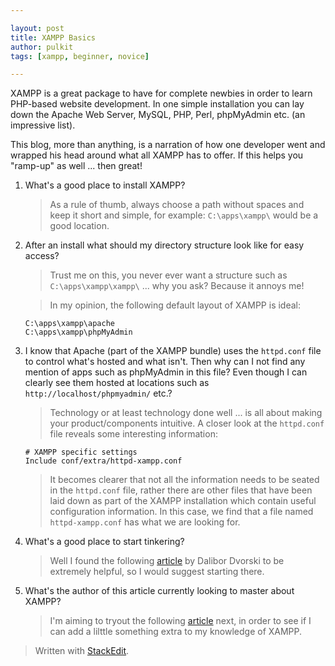 ```yaml
---

layout: post
title: XAMPP Basics
author: pulkit
tags: [xampp, beginner, novice]

---
```


XAMPP is a great package to have for complete newbies in order to learn PHP-based website development. In one simple installation you can lay down the Apache Web Server, MySQL, PHP, Perl, phpMyAdmin etc. (an impressive list).

This blog, more than anything, is a narration of how one developer went and wrapped his head around what all XAMPP has to offer. If this helps you "ramp-up" as well ... then great!

1. What's a good place to install XAMPP?
	> As a rule of thumb, always choose a path without spaces and keep it short and simple, for example: `C:\apps\xampp\` would be a good location.
2. After an install what should my directory structure look like for easy access?
	> Trust me on this, you never ever want a structure such as `C:\apps\xampp\xampp\` ... why you ask? Because it annoys me!

	> In my opinion, the following default layout of XAMPP is ideal:
	```
	C:\apps\xampp\apache
	C:\apps\xampp\phpMyAdmin
	```
3. I know that Apache (part of the XAMPP bundle) uses the `httpd.conf` file to control what's hosted and what isn't. Then why can I not find any mention of apps such as phpMyAdmin in this file? Even though I can clearly see them hosted at locations such as `http://localhost/phpmyadmin/` etc.?
	> Technology or at least technology done well ... is all about making your product/components intuitive. A closer look at the `httpd.conf` file reveals some interesting information:
	```
	# XAMPP specific settings
	Include conf/extra/httpd-xampp.conf
	```
	> It becomes clearer that not all the information needs to be seated in the `httpd.conf` file, rather there are other files that have been laid down as part of the XAMPP installation which contain useful configuration information. In this case, we find that a file named `httpd-xampp.conf` has what we are looking for.
1. What's a good place to start tinkering?
	> Well I found the following [article](http://dalibor.dvorski.net/downloads/docs/InstallingConfiguringDevelopingWithXAMPP.pdf) by Dalibor Dvorski  to be extremely helpful, so I would suggest starting there.
1. What's the author of this article currently looking to master about XAMPP?
	> I'm aiming to tryout the following [article](http://www.ibm.com/developerworks/linux/library/l-xampp/) next, in order to see if I can add a lilttle something extra to my knowledge of XAMPP.

> Written with [StackEdit](https://stackedit.io/).
<!--stackedit_data:
eyJoaXN0b3J5IjpbMTAzMTU3NDIwOCwxMjM5NDY0MTA1XX0=
-->